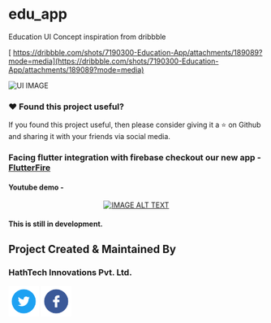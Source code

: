# edu_app

Education UI Concept inspiration from dribbble

[ https://dribbble.com/shots/7190300-Education-App/attachments/189089?mode=media](https://dribbble.com/shots/7190300-Education-App/attachments/189089?mode=media)

![UI IMAGE](https://cdn.dribbble.com/users/2461751/screenshots/7190300/media/f44052c57d6ff29b18bf4b0c7cabc866.png)

### :heart: Found this project useful?

If you found this project useful, then please consider giving it a :star: on Github and sharing it with your friends via social media.

### Facing flutter integration with firebase checkout our new app - [FlutterFire](http://bit.ly/2kOhZ0P)

#### Youtube demo -

<div align="center">
  <a href="https://www.youtube.com/watch?v=L62kvR9clHk"><img src="https://img.youtube.com/vi/L62kvR9clHk/0.jpg" alt="IMAGE ALT TEXT"></a>
</div>

#### This is still in development.

## Project Created & Maintained By

### HathTech Innovations Pvt. Ltd.

<a href="https://twitter.com/hathtech"><img src="https://github.com/aritraroy/social-icons/blob/master/twitter-icon.png?raw=true" width="60"></a>
<a href="https://facebook.com/hathtech"><img src="https://github.com/aritraroy/social-icons/blob/master/facebook-icon.png?raw=true" width="60"></a>
